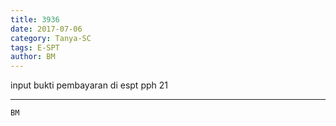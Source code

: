 ```yaml
---
title: 3936
date: 2017-07-06
category: Tanya-SC
tags: E-SPT
author: BM
---
```


input bukti pembayaran di espt pph 21

---



`BM`
